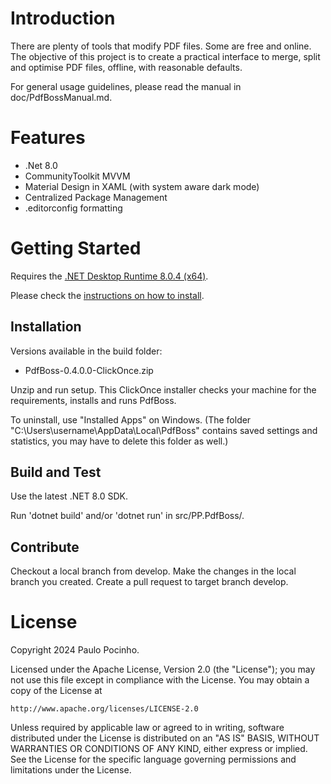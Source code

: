# Introduction
There are plenty of tools that modify PDF files. Some are free and online. The objective of this project is to create a practical interface to merge, split and optimise PDF files, offline, with reasonable defaults.

For general usage guidelines, please read the manual in doc/PdfBossManual.md.

# Features
- .Net 8.0
- CommunityToolkit MVVM
- Material Design in XAML (with system aware dark mode)
- Centralized Package Management
- .editorconfig formatting

# Getting Started

Requires the [.NET Desktop Runtime 8.0.4 (x64)](https://dotnet.microsoft.com/en-us/download/dotnet/8.0).

Please check the [instructions on how to install](https://learn.microsoft.com/en-us/dotnet/core/install/windows?tabs=net80).

## Installation

Versions available in the build folder:
- PdfBoss-0.4.0.0-ClickOnce.zip

Unzip and run setup. This ClickOnce installer checks your machine for the requirements, installs and runs PdfBoss.

To uninstall, use "Installed Apps" on Windows. (The folder "C:\Users\username\AppData\Local\PdfBoss" contains saved settings and statistics, you may have to delete this folder as well.)

## Build and Test
Use the latest .NET 8.0 SDK.

Run 'dotnet build' and/or 'dotnet run' in src/PP.PdfBoss/.

## Contribute
Checkout a local branch from develop.
Make the changes in the local branch you created.
Create a pull request to target branch develop.

# License

Copyright 2024 Paulo Pocinho.

Licensed under the Apache License, Version 2.0 (the "License");
you may not use this file except in compliance with the License.
You may obtain a copy of the License at

    http://www.apache.org/licenses/LICENSE-2.0

Unless required by applicable law or agreed to in writing, software
distributed under the License is distributed on an "AS IS" BASIS,
WITHOUT WARRANTIES OR CONDITIONS OF ANY KIND, either express or implied.
See the License for the specific language governing permissions and
limitations under the License.